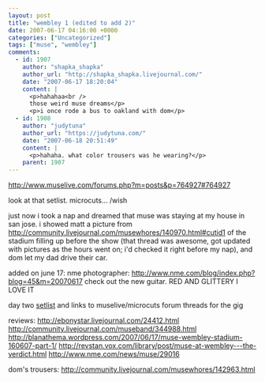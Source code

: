 ```yaml
---
layout: post
title: "wembley 1 (edited to add 2)"
date: 2007-06-17 04:16:00 +0000
categories: ["Uncategorized"]
tags: ["muse", "wembley"]
comments:
  - id: 1907
    author: "shapka_shapka"
    author_url: "http://shapka_shapka.livejournal.com/"
    date: "2007-06-17 18:20:04"
    content: |
      <p>hahahaa<br />
      those weird muse dreams</p>
      <p>i once rode a bus to oakland with dom</p>
  - id: 1908
    author: "judytuna"
    author_url: "https://judytuna.com/"
    date: "2007-06-18 20:51:49"
    content: |
      <p>hahaha. what color trousers was he wearing?</p>
    parent: 1907
---
```


http://www.muselive.com/forums.php?m=posts&p=764927#764927

look at that setlist. microcuts... /wish

just now i took a nap and dreamed that muse was staying at my house in san jose. i showed matt a picture from http://community.livejournal.com/musewhores/140970.html#cutid1 of the stadium filling up before the show (that thread was awesome, got updated with pictures as the hours went on; i'd checked it right before my nap), and dom let my dad drive their car.

added on june 17:
nme photographer: http://www.nme.com/blog/index.php?blog=45&m=20070617
check out the new guitar. RED AND GLITTERY I LOVE IT

day two [setlist](http://community.livejournal.com/musewhores/144308.html) and links to muselive/microcuts forum threads for the gig

reviews:
http://ebonystar.livejournal.com/24412.html
http://community.livejournal.com/museband/344988.html
http://blanathema.wordpress.com/2007/06/17/muse-wembley-stadium-160607-part-1/
http://revstan.vox.com/library/post/muse-at-wembley---the-verdict.html
http://www.nme.com/news/muse/29016

dom's trousers: http://community.livejournal.com/musewhores/142963.html